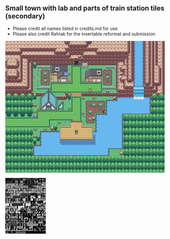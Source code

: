 ## Small town with lab and parts of train station tiles (secondary)
- Please credit all names listed in credits.md for use
- Please also credit Rahtak for the insertable reformat and submission

![example.png](example.png)

![tiles.png](tiles.png)
